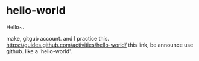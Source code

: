 # hello-world

Hello~.

make, gitgub account. and I practice this.
https://guides.github.com/activities/hello-world/
this link, be announce use github. like a 'hello-world'.

